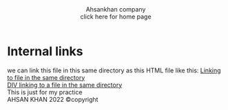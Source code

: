 <!DOCTYPE html>
<html>
<head>
	<meta charset="utf-8">
	<title>links </title>
</head>
<body>
	<header>
		Ahsankhan company
		<nav> click here for home page </nav>
	</header>
	<h1>Internal links</h1>
	<section>
		we can link this file in this same directory as this HTML file like this:
		<a href="same directory.html" title="same dir link">Linking to file in the same directory
		<a href="same-directory.html" title= "same dir link">
			<div>DIV linking to a file in the same directory</div>
		</a>
	</section>
	<aside>This is just for my practice </aside>
	<footer>AHSAN KHAN 2022 &copy;copyright</footer>
</body>
</html>